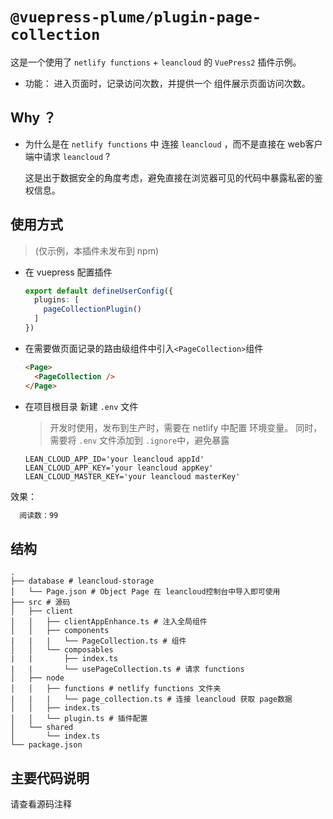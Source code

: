 # `@vuepress-plume/plugin-page-collection`

这是一个使用了 `netlify functions` + `leancloud` 的 `VuePress2` 插件示例。

- 功能： 进入页面时，记录访问次数，并提供一个 组件展示页面访问次数。

## Why ？

- 为什么是在 `netlify functions` 中 连接 `leancloud` ，而不是直接在 web客户端中请求 `leancloud` ?

  这是出于数据安全的角度考虑，避免直接在浏览器可见的代码中暴露私密的鉴权信息。
## 使用方式 

> (仅示例，本插件未发布到 npm)

- 在 vuepress 配置插件
  ``` ts
  export default defineUserConfig({
    plugins: [
      pageCollectionPlugin()
    ]
  })
  ```
- 在需要做页面记录的路由级组件中引入`<PageCollection>`组件
  ``` html
  <Page>
    <PageCollection />
  </Page>
  ```
- 在项目根目录 新建 `.env` 文件
  > 开发时使用，发布到生产时，需要在 netlify 中配置 环境变量。
  > 同时，需要将 `.env` 文件添加到 `.ignore`中，避免暴露
  ```
  LEAN_CLOUD_APP_ID='your leancloud appId'
  LEAN_CLOUD_APP_KEY='your leancloud appKey'
  LEAN_CLOUD_MASTER_KEY='your leancloud masterKey'
  ```

效果：
``` html
  阅读数：99
```

## 结构
``` SH
.
├── database # leancloud-storage
│   └── Page.json # Object Page 在 leancloud控制台中导入即可使用
├── src # 源码
│   ├── client 
│   │   ├── clientAppEnhance.ts # 注入全局组件
│   │   ├── components
|   |   |   └── PageCollection.ts # 组件
│   │   └── composables
|   |       ├── index.ts
|   |       └── usePageCollection.ts # 请求 functions
│   ├── node
│   │   ├── functions # netlify functions 文件夹
|   |   |   └── page_collection.ts # 连接 leancloud 获取 page数据
│   │   ├── index.ts
│   │   └── plugin.ts # 插件配置
│   └── shared
│       └── index.ts
└── package.json
```

## 主要代码说明

请查看源码注释
